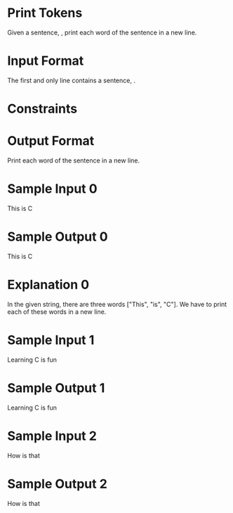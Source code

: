 # Print Tokens

Given a sentence, , print each word of the sentence in a new line.

# Input Format

The first and only line contains a sentence, .

# Constraints


# Output Format

Print each word of the sentence in a new line.

# Sample Input 0

This is C 

# Sample Output 0

This
is
C

# Explanation 0

In the given string, there are three words ["This", "is", "C"]. We have to print each of these words in a new line.

# Sample Input 1

Learning C is fun

# Sample Output 1

Learning
C
is
fun

# Sample Input 2

How is that

# Sample Output 2

How
is
that